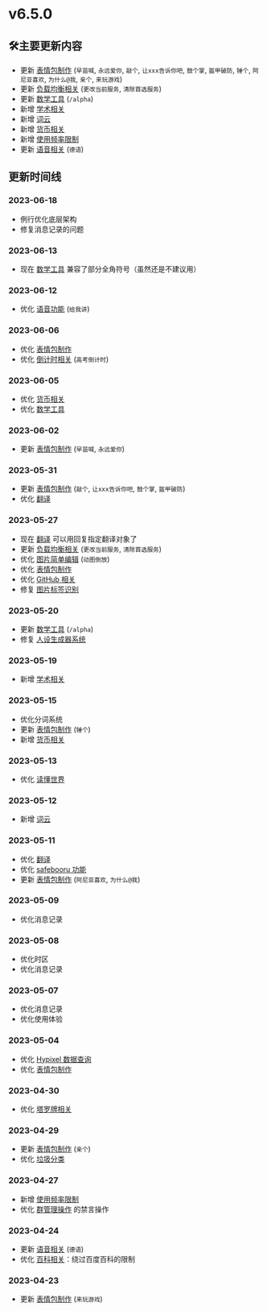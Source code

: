 # v6.5.0

## 🛠️主要更新内容

- 更新 [表情包制作](../function/img/img_meme.md) (`早苗喊`, `永远爱你`, `敲个`, `让xxx告诉你吧`, `鼓个掌`, `盔甲破防`, `锤个`, `阿尼亚喜欢`, `为什么@我`, `亲个`, `来玩游戏`)
- 更新 [负载均衡相关](../function/admin/load_balance.md) (`更改当前服务`, `清除首选服务`)
- 更新 [数学工具](../function/useful/math.md#/alpha) (`/alpha`)
- 新增 [学术相关](../function/useful/aminer.md)
- 新增 [词云](../function/useful/wordcloud.md)
- 新增 [货币相关](../function/useful/exchange_rate.md)
- 新增 [使用频率限制](../function/admin/event_limit.md)
- 更新 [语音相关](../function/play/voice.md#德语) (`德语`)

## 更新时间线

### 2023-06-18

- 例行优化底层架构
- 修复消息记录的问题

### 2023-06-13

- 现在 [数学工具](../function/useful/math.md) 兼容了部分全角符号（虽然还是不建议用）

### 2023-06-12

- 优化 [语音功能](../function/play/voice.md) (`给我讲`)

### 2023-06-06

- 优化 [表情包制作](../function/img/img_meme.md)
- 优化 [倒计时相关](../function/useful/countdown.md#高考倒计时) (`高考倒计时`)

### 2023-06-05

- 优化 [货币相关](../function/useful/exchange_rate.md)
- 优化 [数学工具](../function/useful/math.md)

### 2023-06-02

- 更新 [表情包制作](../function/img/img_meme.md) (`早苗喊`, `永远爱你`)

### 2023-05-31

- 更新 [表情包制作](../function/img/img_meme.md) (`敲个`, `让xxx告诉你吧`, `鼓个掌`, `盔甲破防`)
- 优化 [翻译](../function/useful/translate.md)

### 2023-05-27

- 现在 [翻译](../function/useful/translate.md) 可以用回复指定翻译对象了
- 更新 [负载均衡相关](../function/admin/load_balance.md) (`更改当前服务`, `清除首选服务`)
- 优化 [图片简单编辑](../function/img/img_editor.md#动图倒放) (`动图倒放`)
- 优化 [表情包制作](../function/img/img_meme.md)
- 优化 [GitHub 相关](../function/query/github.md)
- 修复 [图片标签识别](../function/img/img_deeper.md)

### 2023-05-20

- 更新 [数学工具](../function/useful/math.md#/alpha) (`/alpha`)
- 修复 [人设生成器系统](../function/play/shindanmaker.md)

### 2023-05-19

- 新增 [学术相关](../function/useful/aminer.md)

### 2023-05-15

- 优化分词系统
- 更新 [表情包制作](../function/img/img_meme.md) (`锤个`)
- 新增 [货币相关](../function/useful/exchange_rate.md)

### 2023-05-13

- 优化 [读懂世界](../function/useful/60s.md)

### 2023-05-12

- 新增 [词云](../function/useful/wordcloud.md)

### 2023-05-11

- 优化 [翻译](../function/useful/translate.md)
- 优化 [safebooru 功能](../function/img/safebooru.md)
- 更新 [表情包制作](../function/img/img_meme.md) (`阿尼亚喜欢`, `为什么@我`)

### 2023-05-09

- 优化消息记录

### 2023-05-08

- 优化时区
- 优化消息记录

### 2023-05-07

- 优化消息记录
- 优化使用体验

### 2023-05-04

- 优化 [Hypixel 数据查询](../function/query/hypixel.md)
- 优化 [表情包制作](../function/img/img_meme.md)

### 2023-04-30

- 优化 [塔罗牌相关](../function/play/tarot.md)

### 2023-04-29

- 更新 [表情包制作](../function/img/img_meme.md) (`亲个`)
- 优化 [垃圾分类](../function/query/garbage.md)

### 2023-04-27

- 新增 [使用频率限制](../function/admin/event_limit.md)
- 优化 [群管理操作](../function/admin/group_action.md) 的禁言操作

### 2023-04-24

- 更新 [语音相关](../function/play/voice.md#德语) (`德语`)
- 优化 [百科相关](../function/query/wiki.md)：绕过百度百科的限制

### 2023-04-23

- 更新 [表情包制作](../function/img/img_meme.md) (`来玩游戏`)
